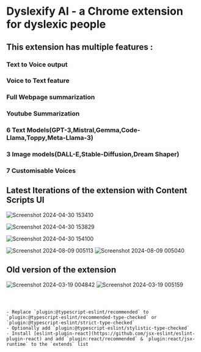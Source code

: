 # Dyslexify AI - a Chrome extension for dyslexic people


## This extension has multiple features :

### Text to Voice output

### Voice to Text feature

### Full Webpage summarization

### Youtube Summarization

### 6 Text Models(GPT-3,Mistral,Gemma,Code-Llama,Toppy,Meta-Llama-3)

### 3 Image models(DALL-E,Stable-Diffusion,Dream Shaper)

### 7 Customisable Voices

## Latest Iterations of the extension with Content Scripts UI

![Screenshot 2024-04-30 153410](https://github.com/Arpit-Kumar231/Dyslexify-AI/assets/142097093/2dbdfdf5-c7da-4c18-9c85-04a8f4949972)

![Screenshot 2024-04-30 153829](https://github.com/Arpit-Kumar231/Dyslexify-AI/assets/142097093/be624ec1-7f4a-44a1-91d4-ceba2ac3b293)

![Screenshot 2024-04-30 154100](https://github.com/Arpit-Kumar231/Dyslexify-AI/assets/142097093/25caeef0-74e6-4ac9-8655-06ca22c421d7)


![Screenshot 2024-08-09 005113](https://github.com/user-attachments/assets/7cf2f0ef-e66d-463d-b6c6-9caccb106c5a)
![Screenshot 2024-08-09 005040](https://github.com/user-attachments/assets/c5d1508b-9e5d-4f2a-a6e5-23ebf86b233d)

## Old version of the extension

![Screenshot 2024-03-19 004842](https://github.com/user-attachments/assets/41bd4f4e-f0a9-41ec-9ad1-a8592449ab8d)
![Screenshot 2024-03-19 005159](https://github.com/user-attachments/assets/32addbd1-a409-4b74-b60d-6eb201fe2ae8)



```



- Replace `plugin:@typescript-eslint/recommended` to `plugin:@typescript-eslint/recommended-type-checked` or `plugin:@typescript-eslint/strict-type-checked`
- Optionally add `plugin:@typescript-eslint/stylistic-type-checked`
- Install [eslint-plugin-react](https://github.com/jsx-eslint/eslint-plugin-react) and add `plugin:react/recommended` & `plugin:react/jsx-runtime` to the `extends` list
```
